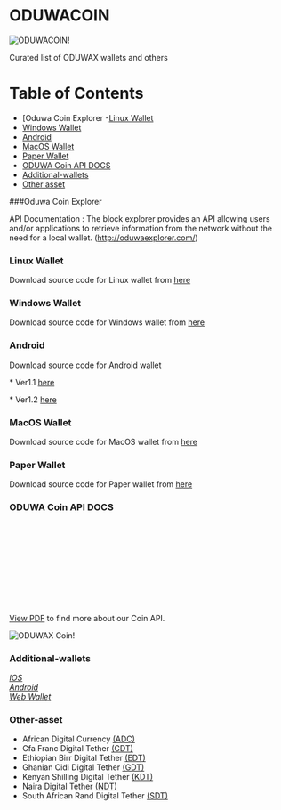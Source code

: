 # ODUWACOIN

![ODUWACOIN!](docs/images/oduwa-coin.png "ODUWACOIN")

Curated list of ODUWAX wallets and others

# Table of Contents

- [Oduwa Coin Explorer
-[Linux Wallet](#linux-wallet)
- [Windows Wallet](#windows-wallet)
- [Android](#android)
- [MacOS Wallet](#macos-wallet)
- [Paper Wallet](#paper-wallet)
- [ODUWA Coin API DOCS](#oduwa-coin-api-docs)
- [Additional-wallets](#additional-wallets)
- [Other asset](#other-asset)

###Oduwa Coin Explorer

API Documentation : The block explorer provides an API allowing users and/or applications to retrieve information from the network without the need for a local wallet. (http://oduwaexplorer.com/)<br>

### Linux Wallet

Download source code for Linux wallet from <a href="docs/linux-wallet/OduwaCoin-qt-Linux.zip" download> here </a> 

### Windows Wallet

Download source code for Windows wallet from <a href="docs/windows-wallet/OduwaCoin-qt-windows.zip" download> here </a> 

### Android

Download source code for Android wallet 

\* Ver1.1 <a href="docs/android/oduwa-coin-1.1/com.oduwa1.1.apk" download>here</a> 

\* Ver1.2 <a href="docs/android/odwua-coin-1.2/com.oduwa-v1.2.apk" download>here </a> 

### MacOS Wallet

Download source code for MacOS wallet from <a href="docs/mac-wallet/OduwaCoin-qt-MacOS.zip" download> here </a>

### Paper Wallet

Download source code for Paper wallet from <a href="/docs/paper-wallet/paper.zip" download> here </a> 

### ODUWA Coin API DOCS

<object data="docs/owc_document.pdf" type="application/pdf" width="700px" height="700px">
    <embed src="docs/owc_document.pdf">
        <p><a href="docs/owc_document.pdf">View PDF</a> to find more about our Coin API.</p>
    </embed>
</object>

![ODUWAX Coin!](docs/images/oduwa.png "ODUWA Coin")

### Additional-wallets
*[IOS ](https://apple.co/2ESvYLD)<br>* 
*[Android ](http://bit.ly/2Sm4HEt)<br>*
*[Web Wallet ](http://bit.ly/2FIirmS)<br>*

### Other-asset

- African Digital Currency <a href="docs/source-code/adc/">(ADC)</a>
- Cfa Franc Digital Tether <a href="docs/source-code/cdt/contract.sol">(CDT)</a>
- Ethiopian Birr Digital Tether <a href="docs/source-code/edt/contract.sol">(EDT)</a>
- Ghanian Cidi Digital Tether <a href="docs/source-code/gdt/contract.sol">(GDT)</a>
- Kenyan Shilling Digital Tether <a href="docs/source-code/kdt/contract.sol">(KDT)</a>
- Naira Digital Tether <a href="docs/source-code/ndt/contract.sol">(NDT)</a>
- South African Rand Digital Tether <a href="docs/source-code/sdt/contract.sol">(SDT)</a>
